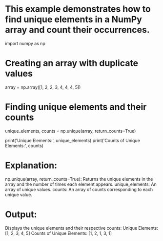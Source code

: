 # This example demonstrates how to find unique elements in a NumPy array and count their occurrences.

import numpy as np

# Creating an array with duplicate values
array = np.array([1, 2, 2, 3, 4, 4, 4, 5])

# Finding unique elements and their counts
unique_elements, counts = np.unique(array, return_counts=True)

print('Unique Elements:', unique_elements)
print('Counts of Unique Elements:', counts)

# Explanation:
np.unique(array, return_counts=True): Returns the unique elements in the array and the number of times each element appears.
unique_elements: An array of unique values.
counts: An array of counts corresponding to each unique value.

# Output:

Displays the unique elements and their respective counts:
Unique Elements: [1, 2, 3, 4, 5]
Counts of Unique Elements: [1, 2, 1, 3, 1]
